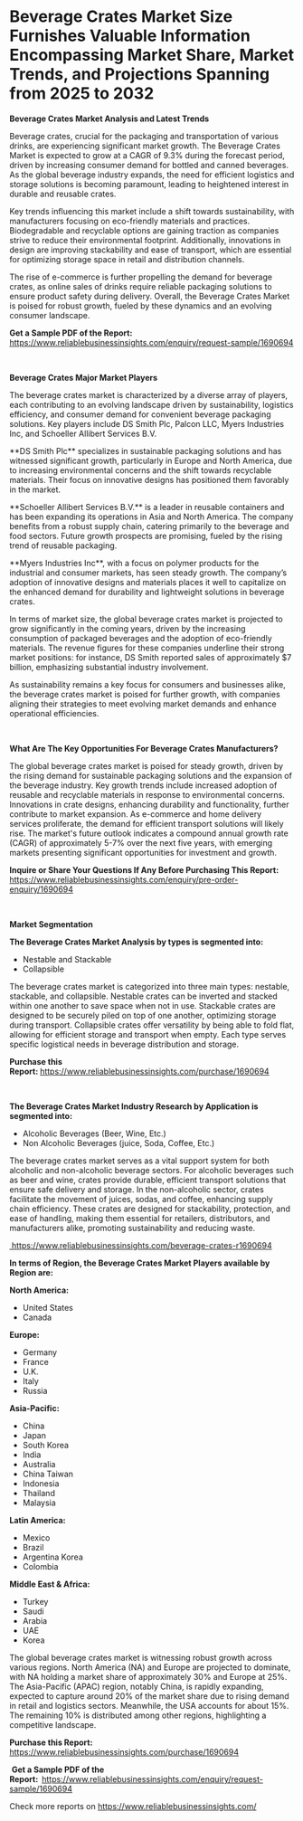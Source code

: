 <p><h1>Beverage Crates Market Size Furnishes Valuable Information Encompassing Market Share, Market Trends, and Projections Spanning from 2025 to 2032</h1></p><p><strong>Beverage Crates Market Analysis and Latest Trends</strong></p>
<p><p>Beverage crates, crucial for the packaging and transportation of various drinks, are experiencing significant market growth. The Beverage Crates Market is expected to grow at a CAGR of 9.3% during the forecast period, driven by increasing consumer demand for bottled and canned beverages. As the global beverage industry expands, the need for efficient logistics and storage solutions is becoming paramount, leading to heightened interest in durable and reusable crates.</p><p>Key trends influencing this market include a shift towards sustainability, with manufacturers focusing on eco-friendly materials and practices. Biodegradable and recyclable options are gaining traction as companies strive to reduce their environmental footprint. Additionally, innovations in design are improving stackability and ease of transport, which are essential for optimizing storage space in retail and distribution channels.</p><p>The rise of e-commerce is further propelling the demand for beverage crates, as online sales of drinks require reliable packaging solutions to ensure product safety during delivery. Overall, the Beverage Crates Market is poised for robust growth, fueled by these dynamics and an evolving consumer landscape.</p></p>
<p><strong>Get a Sample PDF of the Report:&nbsp;</strong> <a href="https://www.reliablebusinessinsights.com/enquiry/request-sample/1690694?utm_campaign=3032&utm_medium=2&utm_source=Github&utm_content=ia&utm_term=26032025&utm_id=beverage-crates">https://www.reliablebusinessinsights.com/enquiry/request-sample/1690694</a></p>
<p>&nbsp;</p>
<p><strong>Beverage Crates Major Market Players</strong></p>
<p><p>The beverage crates market is characterized by a diverse array of players, each contributing to an evolving landscape driven by sustainability, logistics efficiency, and consumer demand for convenient beverage packaging solutions. Key players include DS Smith Plc, Palcon LLC, Myers Industries Inc, and Schoeller Allibert Services B.V.</p><p>**DS Smith Plc** specializes in sustainable packaging solutions and has witnessed significant growth, particularly in Europe and North America, due to increasing environmental concerns and the shift towards recyclable materials. Their focus on innovative designs has positioned them favorably in the market.</p><p>**Schoeller Allibert Services B.V.** is a leader in reusable containers and has been expanding its operations in Asia and North America. The company benefits from a robust supply chain, catering primarily to the beverage and food sectors. Future growth prospects are promising, fueled by the rising trend of reusable packaging.</p><p>**Myers Industries Inc**, with a focus on polymer products for the industrial and consumer markets, has seen steady growth. The company’s adoption of innovative designs and materials places it well to capitalize on the enhanced demand for durability and lightweight solutions in beverage crates.</p><p>In terms of market size, the global beverage crates market is projected to grow significantly in the coming years, driven by the increasing consumption of packaged beverages and the adoption of eco-friendly materials. The revenue figures for these companies underline their strong market positions: for instance, DS Smith reported sales of approximately $7 billion, emphasizing substantial industry involvement.</p><p>As sustainability remains a key focus for consumers and businesses alike, the beverage crates market is poised for further growth, with companies aligning their strategies to meet evolving market demands and enhance operational efficiencies.</p></p>
<p>&nbsp;</p>
<p><strong>What Are The Key Opportunities For Beverage Crates Manufacturers?</strong></p>
<p><p>The global beverage crates market is poised for steady growth, driven by the rising demand for sustainable packaging solutions and the expansion of the beverage industry. Key growth trends include increased adoption of reusable and recyclable materials in response to environmental concerns. Innovations in crate designs, enhancing durability and functionality, further contribute to market expansion. As e-commerce and home delivery services proliferate, the demand for efficient transport solutions will likely rise. The market's future outlook indicates a compound annual growth rate (CAGR) of approximately 5-7% over the next five years, with emerging markets presenting significant opportunities for investment and growth.</p></p>
<p><strong>Inquire or Share Your Questions If Any Before Purchasing This Report:</strong> <a href="https://www.reliablebusinessinsights.com/enquiry/pre-order-enquiry/1690694?utm_campaign=3032&utm_medium=2&utm_source=Github&utm_content=ia&utm_term=26032025&utm_id=beverage-crates">https://www.reliablebusinessinsights.com/enquiry/pre-order-enquiry/1690694</a></p>
<p>&nbsp;</p>
<p><strong>Market Segmentation</strong></p>
<p><strong>The Beverage Crates Market Analysis by types is segmented into:</strong></p>
<p><ul><li>Nestable and Stackable</li><li>Collapsible</li></ul></p>
<p><p>The beverage crates market is categorized into three main types: nestable, stackable, and collapsible. Nestable crates can be inverted and stacked within one another to save space when not in use. Stackable crates are designed to be securely piled on top of one another, optimizing storage during transport. Collapsible crates offer versatility by being able to fold flat, allowing for efficient storage and transport when empty. Each type serves specific logistical needs in beverage distribution and storage.</p></p>
<p><strong>Purchase this Report:&nbsp;</strong><a href="https://www.reliablebusinessinsights.com/purchase/1690694?utm_campaign=3032&utm_medium=2&utm_source=Github&utm_content=ia&utm_term=26032025&utm_id=beverage-crates">https://www.reliablebusinessinsights.com/purchase/1690694</a></p>
<p>&nbsp;</p>
<p><strong>The Beverage Crates Market Industry Research by Application is segmented into:</strong></p>
<p><ul><li>Alcoholic Beverages (Beer, Wine, Etc.)</li><li>Non Alcoholic Beverages (juice, Soda, Coffee, Etc.)</li></ul></p>
<p><p>The beverage crates market serves as a vital support system for both alcoholic and non-alcoholic beverage sectors. For alcoholic beverages such as beer and wine, crates provide durable, efficient transport solutions that ensure safe delivery and storage. In the non-alcoholic sector, crates facilitate the movement of juices, sodas, and coffee, enhancing supply chain efficiency. These crates are designed for stackability, protection, and ease of handling, making them essential for retailers, distributors, and manufacturers alike, promoting sustainability and reducing waste.</p></p>
<p><a href="https://www.reliablebusinessinsights.com/beverage-crates-r1690694?utm_campaign=3032&utm_medium=2&utm_source=Github&utm_content=ia&utm_term=26032025&utm_id=beverage-crates">&nbsp;https://www.reliablebusinessinsights.com/beverage-crates-r1690694</a></p>
<p><strong>In terms of Region, the Beverage Crates Market Players available by Region are:</strong></p>
<p>
    <p> <strong> North America: </strong>
        <ul>
            <li>United States</li>
            <li>Canada</li>
        </ul>
        </p> 
    <p> <strong> Europe: </strong>
        <ul>
            <li>Germany</li>
            <li>France</li>
            <li>U.K.</li>
            <li>Italy</li>
            <li>Russia</li>
        </ul>
        </p> 
    <p> <strong> Asia-Pacific: </strong>
        <ul>
            <li>China</li>
            <li>Japan</li>
            <li>South Korea</li>
            <li>India</li>
            <li>Australia</li>
            <li>China Taiwan</li>
            <li>Indonesia</li>
            <li>Thailand</li>
            <li>Malaysia</li>
        </ul>
        </p> 
    <p> <strong> Latin America: </strong>
        <ul>
            <li>Mexico</li>
            <li>Brazil</li>
            <li>Argentina Korea</li>
            <li>Colombia</li>
        </ul>
        </p> 
    <p> <strong> Middle East & Africa: </strong>
        <ul>
            <li>Turkey</li>
            <li>Saudi</li>
            <li>Arabia</li>
            <li>UAE</li>
            <li>Korea</li>
        </ul>
    </p>
    </p>
<p><p>The global beverage crates market is witnessing robust growth across various regions. North America (NA) and Europe are projected to dominate, with NA holding a market share of approximately 30% and Europe at 25%. The Asia-Pacific (APAC) region, notably China, is rapidly expanding, expected to capture around 20% of the market share due to rising demand in retail and logistics sectors. Meanwhile, the USA accounts for about 15%. The remaining 10% is distributed among other regions, highlighting a competitive landscape.</p></p>
<p><strong>Purchase this Report: </strong><a href="https://www.reliablebusinessinsights.com/purchase/1690694?utm_campaign=3032&utm_medium=2&utm_source=Github&utm_content=ia&utm_term=26032025&utm_id=beverage-crates">https://www.reliablebusinessinsights.com/purchase/1690694</a></p>
<p>&nbsp;<strong>Get a Sample PDF of the Report:&nbsp;&nbsp;</strong><a href="https://www.reliablebusinessinsights.com/enquiry/request-sample/1690694?utm_campaign=3032&utm_medium=2&utm_source=Github&utm_content=ia&utm_term=26032025&utm_id=beverage-crates">https://www.reliablebusinessinsights.com/enquiry/request-sample/1690694</a></p>
<p><strong></strong></p>
<p>Check more reports on <a href="https://www.reliablebusinessinsights.com/?utm_campaign=3032&utm_medium=2&utm_source=Github&utm_content=ia&utm_term=26032025&utm_id=beverage-crates">https://www.reliablebusinessinsights.com/</a></p>